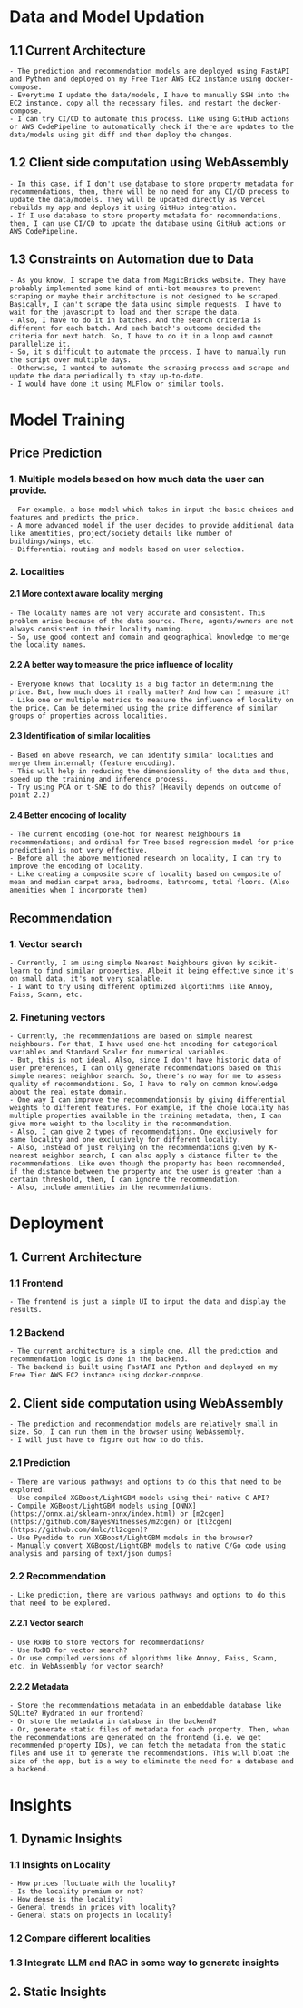 # Data and Model Updation

## 1.1 Current Architecture
    - The prediction and recommendation models are deployed using FastAPI and Python and deployed on my Free Tier AWS EC2 instance using docker-compose.
    - Everytime I update the data/models, I have to manually SSH into the EC2 instance, copy all the necessary files, and restart the docker-compose.
    - I can try CI/CD to automate this process. Like using GitHub actions or AWS CodePipeline to automatically check if there are updates to the data/models using git diff and then deploy the changes.

## 1.2 Client side computation using WebAssembly
    - In this case, if I don't use database to store property metadata for recommendations, then, there will be no need for any CI/CD process to update the data/models. They will be updated directly as Vercel rebuilds my app and deploys it using GitHub integration.
    - If I use database to store property metadata for recommendations, then, I can use CI/CD to update the database using GitHub actions or AWS CodePipeline.

## 1.3 Constraints on Automation due to Data
    - As you know, I scrape the data from MagicBricks website. They have probably implemented some kind of anti-bot meausres to prevent scraping or maybe their architecture is not designed to be scraped. Basically, I can't scrape the data using simple requests. I have to wait for the javascript to load and then scrape the data.
    - Also, I have to do it in batches. And the search criteria is different for each batch. And each batch's outcome decided the criteria for next batch. So, I have to do it in a loop and cannot parallelize it.
    - So, it's difficult to automate the process. I have to manually run the script over multiple days.
    - Otherwise, I wanted to automate the scraping process and scrape and update the data periodically to stay up-to-date.
    - I would have done it using MLFlow or similar tools.


# Model Training

## Price Prediction

### 1. Multiple models based on how much data the user can provide. 
    - For example, a base model which takes in input the basic choices and features and predicts the price.
    - A more advanced model if the user decides to provide additional data like amentities, project/society details like number of buildings/wings, etc.
    - Differential routing and models based on user selection.

### 2. Localities

#### 2.1 More context aware locality merging
    - The locality names are not very accurate and consistent. This problem arise because of the data source. There, agents/owners are not always consistent in their locality naming.
    - So, use good context and domain and geographical knowledge to merge the locality names.

#### 2.2 A better way to measure the price influence of locality
    - Everyone knows that locality is a big factor in determining the price. But, how much does it really matter? And how can I measure it?
    - Like one or multiple metrics to measure the influence of locality on the price. Can be determined using the price difference of similar groups of properties across localities.

#### 2.3 Identification of similar localities
    - Based on above research, we can identify similar localities and merge them internally (feature encoding).
    - This will help in reducing the dimensionality of the data and thus, speed up the training and inference process.
    - Try using PCA or t-SNE to do this? (Heavily depends on outcome of point 2.2)

#### 2.4 Better encoding of locality
    - The current encoding (one-hot for Nearest Neighbours in recommendations; and ordinal for Tree based regression model for price prediction) is not very effective.
    - Before all the above mentioned research on locality, I can try to improve the encoding of locality. 
    - Like creating a composite score of locality based on composite of mean and median carpet area, bedrooms, bathrooms, total floors. (Also amenities when I incorporate them)

## Recommendation

### 1. Vector search
    - Currently, I am using simple Nearest Neighbours given by scikit-learn to find similar properties. Albeit it being effective since it's on small data, it's not very scalable.
    - I want to try using different optimized algortithms like Annoy, Faiss, Scann, etc.

### 2. Finetuning vectors
    - Currently, the recommendations are based on simple nearest neighbours. For that, I have used one-hot encoding for categorical variables and Standard Scaler for numerical variables.
    - But, this is not ideal. Also, since I don't have historic data of user preferences, I can only generate recommendations based on this simple nearest neighbor search. So, there's no way for me to assess quality of recommendations. So, I have to rely on common knowledge about the real estate domain. 
    - One way I can improve the recommendationsis by giving differential weights to different features. For example, if the chose locality has multiple properties available in the training metadata, then, I can give more weight to the locality in the recommendation.
    - Also, I can give 2 types of recommendations. One exclusively for same locality and one exclusively for different locality.
    - Also, instead of just relying on the recommendations given by K-nearest neighbor search, I can also apply a distance filter to the recommendations. Like even though the property has been recommended, if the distance between the property and the user is greater than a certain threshold, then, I can ignore the recommendation.
    - Also, include amentities in the recommendations.


# Deployment

## 1. Current Architecture

### 1.1 Frontend
    - The frontend is just a simple UI to input the data and display the results.

### 1.2 Backend
    - The current architecture is a simple one. All the prediction and recommendation logic is done in the backend. 
    - The backend is built using FastAPI and Python and deployed on my Free Tier AWS EC2 instance using docker-compose.

## 2. Client side computation using WebAssembly
    - The prediction and recommendation models are relatively small in size. So, I can run them in the browser using WebAssembly.
    - I will just have to figure out how to do this.

### 2.1 Prediction
    - There are various pathways and options to do this that need to be explored.
    - Use compiled XGBoost/LightGBM models using their native C API?
    - Compile XGBoost/LightGBM models using [ONNX](https://onnx.ai/sklearn-onnx/index.html) or [m2cgen](https://github.com/BayesWitnesses/m2cgen) or [tl2cgen](https://github.com/dmlc/tl2cgen)?
    - Use Pyodide to run XGBoost/LightGBM models in the browser?
    - Manually convert XGBoost/LightGBM models to native C/Go code using analysis and parsing of text/json dumps?

### 2.2 Recommendation
    - Like prediction, there are various pathways and options to do this that need to be explored.

#### 2.2.1 Vector search
    - Use RxDB to store vectors for recommendations?
    - Use RxDB for vector search?
    - Or use compiled versions of algorithms like Annoy, Faiss, Scann, etc. in WebAssembly for vector search?

#### 2.2.2 Metadata
    - Store the recommendations metadata in an embeddable database like SQLite? Hydrated in our frontend?
    - Or store the metadata in database in the backend?
    - Or, generate static files of metadata for each property. Then, whan the recommendations are generated on the frontend (i.e. we get recommended property IDs), we can fetch the metadata from the static files and use it to generate the recommendations. This will bloat the size of the app, but is a way to eliminate the need for a database and a backend.

# Insights

## 1. Dynamic Insights

### 1.1 Insights on Locality
    - How prices fluctuate with the locality?
    - Is the locality premium or not?
    - How dense is the locality?
    - General trends in prices with locality?
    - General stats on projects in locality?

### 1.2 Compare different localities

### 1.3 Integrate LLM and RAG in some way to generate insights

## 2. Static Insights